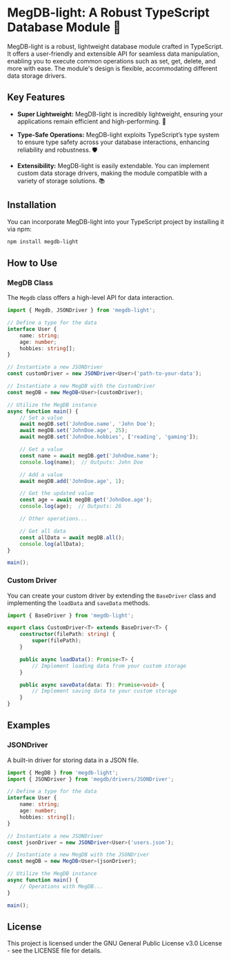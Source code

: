 # MegDB-light: A Robust TypeScript Database Module 🚀

MegDB-light is a robust, lightweight database module crafted in TypeScript. It offers a user-friendly and extensible API for seamless data manipulation, enabling you to execute common operations such as set, get, delete, and more with ease. The module's design is flexible, accommodating different data storage drivers.

## Key Features

- **Super Lightweight:** MegDB-light is incredibly lightweight, ensuring your applications remain efficient and high-performing. 🚀

- **Type-Safe Operations:** MegDB-light exploits TypeScript’s type system to ensure type safety across your database interactions, enhancing reliability and robustness. 🛡️

- **Extensibility:** MegDB-light is easily extendable. You can implement custom data storage drivers, making the module compatible with a variety of storage solutions. 📚

## Installation

You can incorporate MegDB-light into your TypeScript project by installing it via npm:

```bash
npm install megdb-light
```

## How to Use

### MegDB Class

The `Megdb` class offers a high-level API for data interaction.

```typescript
import { Megdb, JSONDriver } from 'megdb-light';

// Define a type for the data
interface User {
    name: string;
    age: number;
    hobbies: string[];
}

// Instantiate a new JSONDriver
const customDriver = new JSONDriver<User>('path-to-your-data');

// Instantiate a new MegDB with the CustomDriver
const megDB = new MegDB<User>(customDriver);

// Utilize the MegDB instance
async function main() {
    // Set a value
    await megDB.set('JohnDoe.name', 'John Doe');
    await megDB.set('JohnDoe.age', 25);
    await megDB.set('JohnDoe.hobbies', ['reading', 'gaming']);

    // Get a value
    const name = await megDB.get('JohnDoe.name');
    console.log(name);  // Outputs: John Doe

    // Add a value
    await megDB.add('JohnDoe.age', 1);

    // Get the updated value
    const age = await megDB.get('JohnDoe.age');
    console.log(age);  // Outputs: 26

    // Other operations...

    // Get all data
    const allData = await megDB.all();
    console.log(allData);
}

main();
```

### Custom Driver

You can create your custom driver by extending the `BaseDriver` class and implementing the `loadData` and `saveData` methods.

```typescript
import { BaseDriver } from 'megdb-light';

export class CustomDriver<T> extends BaseDriver<T> {
    constructor(filePath: string) {
        super(filePath);
    }

    public async loadData(): Promise<T> {
        // Implement loading data from your custom storage
    }

    public async saveData(data: T): Promise<void> {
        // Implement saving data to your custom storage
    }
}
```

## Examples

### JSONDriver

A built-in driver for storing data in a JSON file.

```typescript
import { MegDB } from 'megdb-light';
import { JSONDriver } from 'megdb/drivers/JSONDriver';

// Define a type for the data
interface User {
    name: string;
    age: number;
    hobbies: string[];
}

// Instantiate a new JSONDriver
const jsonDriver = new JSONDriver<User>('users.json');

// Instantiate a new MegDB with the JSONDriver
const megDB = new MegDB<User>(jsonDriver);

// Utilize the MegDB instance
async function main() {
    // Operations with MegDB...
}

main();
```

## License
This project is licensed under the GNU General Public License v3.0 License - see the LICENSE file for details.